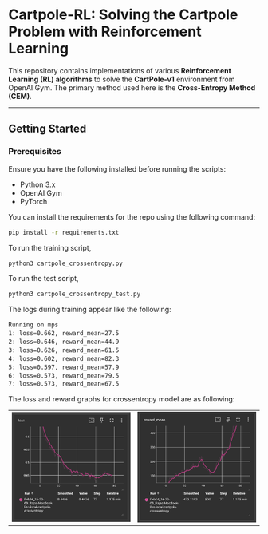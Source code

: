 # Cartpole-RL: Solving the Cartpole Problem with Reinforcement Learning

This repository contains implementations of various **Reinforcement Learning (RL) algorithms** to solve the **CartPole-v1** environment from OpenAI Gym. The primary method used here is the **Cross-Entropy Method (CEM)**.

---

## Getting Started

### Prerequisites
Ensure you have the following installed before running the scripts:
- Python 3.x
- OpenAI Gym
- PyTorch

You can install the requirements for the repo using the following command:
```bash
pip install -r requirements.txt
```

To run the training script, 
```bash
python3 cartpole_crossentropy.py
```

To run the test script, 
```bash
python3 cartpole_crossentropy_test.py
```

The logs during training appear like the following:
```bash
Running on mps
1: loss=0.662, reward_mean=27.5
2: loss=0.646, reward_mean=44.9
3: loss=0.626, reward_mean=61.5
4: loss=0.602, reward_mean=82.3
5: loss=0.597, reward_mean=57.9
6: loss=0.573, reward_mean=79.5
7: loss=0.573, reward_mean=67.5
```

The loss and reward graphs for crossentropy model are as following:
<table>
  <tr>
    <td><img src="images/crossentropyloss.png" width="400"/></td>
    <td><img src="images/crossentropyreward.png" width="400"/></td>
  </tr>
</table>


